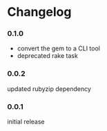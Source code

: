 # Changelog

### 0.1.0

* convert the gem to a CLI tool
* deprecated rake task

### 0.0.2

updated rubyzip dependency

### 0.0.1

initial release

